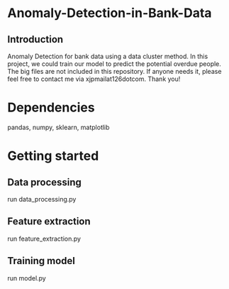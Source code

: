 # Anomaly-Detection-in-Bank-Data
## Introduction
Anomaly Detection for bank data using a data cluster method.
In this project, we could train our model to predict the potential overdue people.
The big files are not included in this repository. If anyone needs it, please feel free to contact me via xjpmailat126dotcom.
Thank you!
# Dependencies
pandas, numpy, sklearn, matplotlib
# Getting started
## Data processing
run data_processing.py
## Feature extraction
run feature_extraction.py
## Training model
run model.py
